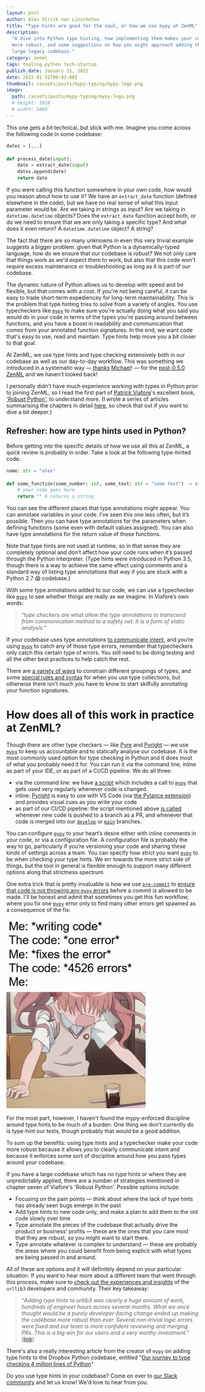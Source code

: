 ```yaml
---
layout: post
author: Alex Strick van Linschoten
title: "Type hints are good for the soul, or how we use mypy at ZenML"
description:
  "A dive into Python type hinting, how implementing them makes your codebase
  more robust, and some suggestions on how you might approach adding them into a
  large legacy codebase."
category: zenml
tags: tooling python tech-startup
publish_date: January 31, 2022
date: 2022-01-31T00:02:00Z
thumbnail: /assets/posts/mypy-typing/mypy-logo.png
image:
  path: /assets/posts/mypy-typing/mypy-logo.png
  # height: 1910
  # width: 1000
---
```


This one gets a bit technical, but stick with me. Imagine you come across the
following code in some codebase:

```python
dates = [...]

def process_date(input):
	date = extract_date(input)
	dates.append(date)
	return date
```

If you were calling this function somewhere in your own code, how would you
reason about how to use it? We have an `extract_date` function (defined
elsewhere in the code), but we have no real sense of what this input parameter
would be. Are we taking in strings as input? Are we taking in
`datetime.datetime` objects? Does the `extract_date` function accept both, or do
we need to ensure that we are only taking a specific type? And what does it even
return? A `datetime.datetime` object? A string?

The fact that there are so many unknowns in even this very trivial example
suggests a bigger problem: given that Python is a dynamically-typed language,
how do we ensure that our codebase is robust? We not only care that things work
as we'd expect them to work, but also that this code won't require excess
maintenance or troubleshooting as long as it is part of our codebase.

The dynamic nature of Python allows us to develop with speed and be flexible,
but that comes with a cost. If you're not being careful, it can be easy to trade
short-term expediencey for long-term maintainability. This is the problem that
type hinting tries to solve from a variety of angles. You use typecheckers like
[`mypy`](http://mypy-lang.org/) to make sure you're actually doing what you said
you would do in your code in terms of the types you're passing around between
functions, and you have a boost in readability and communication that comes from
your annotated function signatures. In the end, we want code that's easy to use,
read and maintain. Type hints help move you a bit closer to that goal.

At ZenML, we use type hints and type checking extensively both in our codebase
as well as our day-to-day workflow. This was something we introduced in a
systematic way — [thanks](https://github.com/zenml-io/zenml/pull/117)
[Michael](https://github.com/zenml-io/zenml/pull/137)! — for the
[post-0.5.0 ZenML](https://blog.zenml.io/release_0_5_x/) and we haven't looked
back!

I personally didn't have much experience working with types in Python prior to
joining ZenML, so I read the first part of
[Patrick Viafore](https://www.linkedin.com/in/patviafore)'s excellent book,
['Robust Python'](https://www.amazon.com/Robust-Python-Write-Clean-Maintainable/dp/1098100662?tag=soumet-20),
to understand more. (I wrote a series of articles summarising the chapters in
detail [here](https://mlops.systems/categories/#robustpython), so check that out
if you want to dive a bit deeper.)

## Refresher: how are type hints used in Python?

Before getting into the specific details of how we use all this at ZenML, a
quick review is probably in order. Take a look at the following type-hinted
code:

```python
name: str = "alex"

def some_function(some_number: int, some_text: str = "some text") -> str:
	# your code goes here
	return "" # returns a string
```

You can see the different places that type annotations might appear. You can
annotate variables in your code. I’ve seen this one less often, but it’s
possible. Then you can have type annotations for the parameters when defining
functions (some even with default values assigned). You can also have type
annotations for the return value of those functions.

Note that type hints are not used at runtime, so in that sense they are
completely optional and don’t affect how your code runs when it’s passed through
the Python interpreter. (Type hints were introduced in Python 3.5, though there
is a way to achieve the same effect using comments and a standard way of listing
type annotations that way if you are stuck with a Python 2.7 😱 codebase.)

With some type annotations added to our code, we can use a typechecker like
[`mypy`](http://mypy-lang.org/) to see whether things are really as we imagine.
In Viafore’s own words:

> “_type checkers are what allow the type annotations to transcend from
> communication method to a safety net. It is a form of static analysis._”

If your codebase uses type annotations
[to communicate intent](https://mlops.systems/robustpython/python/books-i-read/2021/12/29/robust-python-1.html),
and you’re using [`mypy`](http://mypy-lang.org/) to catch any of those type
errors, remember that typecheckers only catch this certain type of errors. You
still need to be doing testing and all the other best practices to help catch
the rest.

There are
[a variety of ways](https://mlops.systems/robustpython/python/books-i-read/2022/01/08/robust-python-4.html)
to constrain different groupings of types, and some
[special rules and syntax](https://mlops.systems/robustpython/python/books-i-read/2022/01/18/robust-python-5.html)
for when you use type collections, but otherwise there isn't much you have to
know to start skilfully annotating your function signatures.

# How does all of this work in practice at ZenML?

Though there are other type checkers — like [Pyre](https://pyre-check.org/) and
[Pyright](https://github.com/microsoft/pyright) — we use
[`mypy`](http://mypy-lang.org/) to keep us accountable and to statically analyse
our codebase. It is the most commonly used option for type checking in Python
and it does most of what you probably need it for. You can run it via the
command line, inline as part of your IDE, or as part of a CI/CD pipeline. We do
all three:

- via the command line: we have
  [a script](https://github.com/zenml-io/zenml/blob/main/scripts/lint.sh) which
  includes a call to [`mypy`](http://mypy-lang.org/) that gets used very
  regularly whenever code is changed.
- inline: [Pyright](https://github.com/microsoft/pyright) is easy to use with VS
  Code (via
  [the Pylance extension](https://marketplace.visualstudio.com/items?itemName=ms-python.vscode-pylance))
  and provides visual cues as you write your code
- as part of our CI/CD pipeline: the script mentioned above
  [is called](https://github.com/zenml-io/zenml/blob/main/.github/workflows/main.yml)
  whenever new code is pushed to a branch as a PR, and whenever that code is
  merged into our [`develop`](https://github.com/zenml-io/zenml/tree/develop) or
  [`main`](https://github.com/zenml-io/zenml) branches.

You can configure [`mypy`](http://mypy-lang.org/) to your heart’s desire either
with inline comments in your code, or via a configuration file. A configuration
file is probably the way to go, particularly if you’re versioning your code and
sharing these kinds of settings across a team. You can specify how strict you
want [`mypy`](http://mypy-lang.org/) to be when checking your type hints. We err
towards the more strict side of things, but the tool in general is flexible
enough to support many different options along that strictness spectrum.

One extra trick that is pretty invaluable is how we use
[`pre-commit`](https://pre-commit.com/) to
[ensure that code is not throwing any `mypy` errors](https://github.com/zenml-io/zenml/blob/develop/.pre-commit-config.yaml)
before a commit is allowed to be made. I'll be honest and admit that sometimes
you get this fun workflow, where you fix one [`mypy`](http://mypy-lang.org/)
error only to find many other errors get spawned as a consequence of the fix:

![GIF showing one fixed error leading to a series of other errors needing fixing](../assets/posts/mypy-typing/xd-programming.gif)

For the most part, however, I haven't found the mypy-enforced discipline around
type hints to be much of a burden. One thing we don't currently do is type-hint
our tests, though probably that would be a good addition.

To sum up the benefits: using type hints and a typechecker make your code more
robust because it allows you to clearly communicate intent and because it
enforces some sort of discipline around how you pass types around your codebase.

If you have a large codebase which has _no_ type hints or where they are
unpredictably applied, there are a number of strategies mentioned in chapter
seven of Viafore's 'Robust Python'. Possible options include:

- Focusing on the pain points — think about where the lack of type hints has
  already seen bugs emerge in the past
- Add type hints to new code only, and make a plan to add them to the old code
  slowly over time
- Type annotate the pieces of the codebase that actually drive the product or
  business’ profits — these are the ones that you care most that they are
  robust, so you might want to start there.
- Type annotate whatever is complex to understand — these are probably the areas
  where you could benefit from being explicit with what types are being passed
  in and around.

All of these are options and it will definitely depend on your particular
situation. If you want to hear more about a different team that went through
this process, make sure to
[check out the experiences and insights](https://sethmlarson.dev/blog/tests-arent-enough-case-study-after-adding-types-to-urllib3)
of the `urllib3` developers and community. Their key takeaway:

> "_Adding type hints to urllib3 was clearly a huge amount of work, hundreds of
> engineer hours across several months. What we once thought would be a purely
> developer-facing change ended up making the codebase more robust than ever.
> Several non-trivial logic errors were fixed and our team is more confident
> reviewing and merging PRs. This is a big win for our users and a very worthy
> investment._"
> ([link](https://sethmlarson.dev/blog/tests-arent-enough-case-study-after-adding-types-to-urllib3))

There's also a really interesting article from the creator of `mypy` on adding
type hints to the Dropbox Python codebase, entitled
"[Our journey to type checking 4 million lines of Python](https://dropbox.tech/application/our-journey-to-type-checking-4-million-lines-of-python)"

Do you use type hints in your codebase? Come on over to
[our Slack community](https://zenml.io/slack-invite/) and let us know! We'd love
to hear from you.
